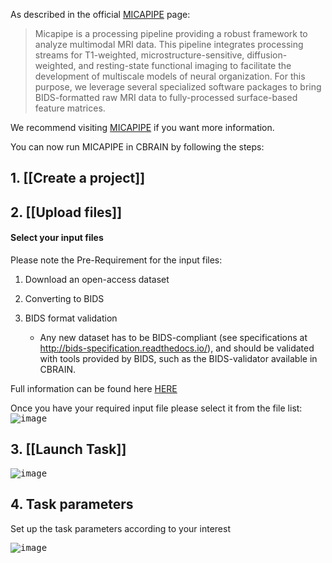 
As described in the official [MICAPIPE](https://micapipe.readthedocs.io/en/latest/) page:

>Micapipe is a processing pipeline providing a robust framework to analyze multimodal MRI data. This pipeline integrates processing streams for T1-weighted, microstructure-sensitive, diffusion-weighted, and resting-state functional imaging to facilitate the development of multiscale models of neural organization. For this purpose, we leverage several specialized software packages to bring BIDS-formatted raw MRI data to fully-processed surface-based feature matrices.

We recommend visiting [MICAPIPE](https://micapipe.readthedocs.io/en/latest/) if you want more information.

You can now run MICAPIPE in CBRAIN by following the steps:

## 1. [[Create a project]]

## 2. [[Upload files]]

#### Select your input files
Please note the Pre-Requirement for the input files:
1. Download an open-access dataset
2. Converting to BIDS
3. BIDS format validation 

    *   Any new dataset has to be BIDS-compliant (see specifications at http://bids-specification.readthedocs.io/), and should be validated with tools provided by BIDS, such as the BIDS-validator available in CBRAIN.

Full information can be found here [HERE](https://micapipe.readthedocs.io/en/latest/pages/04.start2end/index.html#download-an-open-access-dataset)

Once you have your required input file please select it from the file list:
<kbd>![image](https://github.com/aces/cbrain/assets/115739667/35d5d49a-d86b-4fef-8ed4-7fdc8a10a000)</kbd>

## 3. [[Launch Task]]

<kbd>![image](https://github.com/aces/cbrain/assets/115739667/86999c34-0fde-4117-bc56-66d2bafe0512)</kbd>

## 4. Task parameters

Set up the task parameters according to your interest

<kbd>![image](https://github.com/aces/cbrain/assets/115739667/708f77b3-8489-4a44-a84f-86dcaec8c155)</kbd>
